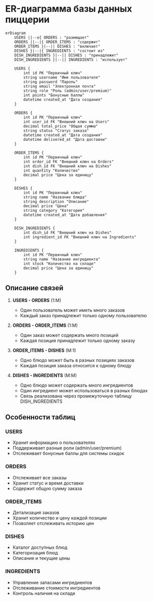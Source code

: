 # ER-диаграмма базы данных пиццерии

```mermaid
erDiagram
    USERS ||--o{ ORDERS : "размещает"
    ORDERS ||--|{ ORDER_ITEMS : "содержит"
    ORDER_ITEMS }|--|| DISHES : "включает"
    DISHES }|--|{ INGREDIENTS : "состоит из"
    DISH_INGREDIENTS }|--|| DISHES : "принадлежит"
    DISH_INGREDIENTS }|--|| INGREDIENTS : "использует"

    USERS {
        int id PK "Первичный ключ"
        string username "Имя пользователя"
        string password "Пароль"
        string email "Электронная почта"
        string role "Роль (admin/user/premium)"
        int points "Бонусные баллы"
        datetime created_at "Дата создания"
    }
    
    ORDERS {
        int id PK "Первичный ключ"
        int user_id FK "Внешний ключ на Users"
        decimal total_price "Общая сумма"
        string status "Статус заказа"
        datetime created_at "Дата создания"
        datetime delivered_at "Дата доставки"
    }
    
    ORDER_ITEMS {
        int id PK "Первичный ключ"
        int order_id FK "Внешний ключ на Orders"
        int dish_id FK "Внешний ключ на Dishes"
        int quantity "Количество"
        decimal price "Цена за единицу"
    }
    
    DISHES {
        int id PK "Первичный ключ"
        string name "Название блюда"
        string description "Описание"
        decimal price "Цена"
        string category "Категория"
        datetime created_at "Дата добавления"
    }
    
    DISH_INGREDIENTS {
        int dish_id FK "Внешний ключ на Dishes"
        int ingredient_id FK "Внешний ключ на Ingredients"
    }
    
    INGREDIENTS {
        int id PK "Первичный ключ"
        string name "Название ингредиента"
        int stock "Количество на складе"
        decimal price "Цена за единицу"
    }
```

## Описание связей

1. **USERS - ORDERS** (1:M)
   - Один пользователь может иметь много заказов
   - Каждый заказ принадлежит только одному пользователю

2. **ORDERS - ORDER_ITEMS** (1:M)
   - Один заказ может содержать много позиций
   - Каждая позиция принадлежит только одному заказу

3. **ORDER_ITEMS - DISHES** (M:1)
   - Одно блюдо может быть в разных позициях заказов
   - Каждая позиция заказа относится к одному блюду

4. **DISHES - INGREDIENTS** (M:M)
   - Одно блюдо может содержать много ингредиентов
   - Один ингредиент может использоваться в разных блюдах
   - Связь реализована через промежуточную таблицу DISH_INGREDIENTS

## Особенности таблиц

### USERS
- Хранит информацию о пользователях
- Поддерживает разные роли (admin/user/premium)
- Отслеживает бонусные баллы для системы скидок

### ORDERS
- Отслеживает все заказы
- Хранит статус и время доставки
- Содержит общую сумму заказа

### ORDER_ITEMS
- Детализация заказов
- Хранит количество и цену каждой позиции
- Позволяет отслеживать историю цен

### DISHES
- Каталог доступных блюд
- Категоризация блюд
- Описание и текущие цены

### INGREDIENTS
- Управление запасами ингредиентов
- Отслеживание стоимости ингредиентов
- Контроль наличия на складе
